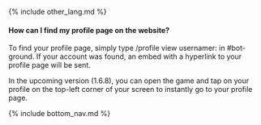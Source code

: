 {% include other_lang.md %}

#### How can I find my profile page on the website?

To find your profile page, simply type /profile view usernamer:<username> in #bot-ground. If your account was found, an embed with a hyperlink to your profile page will be sent.

In the upcoming version (1.6.8), you can open the game and tap on your profile on the top-left corner of your screen to instantly go to your profile page.

<!-- Don't touch this part thank you -->
{% include bottom_nav.md %}